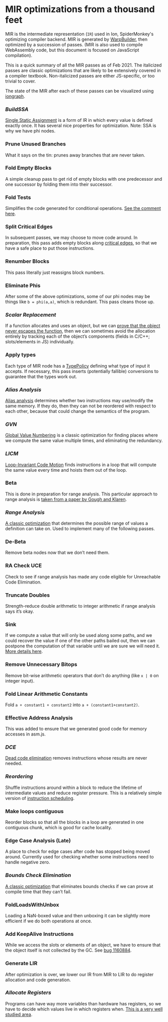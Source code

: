 # MIR optimizations from a thousand feet

MIR is the intermediate representation (`IR`) used in Ion, SpiderMonkey's optimizing compiler backend. MIR is generated by [WarpBuilder](https://hacks.mozilla.org/2020/11/warp-improved-js-performance-in-datalus-83/), then optimized by a succession of passes. (MIR is also used to compile WebAssembly code, but this document is focused on JavaScript compilation).

This is a quick summary of all the MIR passes as of Feb 2021. The italicized passes are classic optimizations that are likely to be extensively covered in a compiler textbook. Non-italicized passes are either JS-specific, or too trivial to cover.

The state of the MIR after each of these passes can be visualized using [iongraph](https://github.com/sstangl/iongraph).

### *BuildSSA*
[Single Static Assignment](https://en.wikipedia.org/wiki/Static_single_assignment_form) is a form of IR in which every value is defined exactly once. It has several nice properties for optimization. Note: SSA is why we have phi nodes.

### Prune Unused Branches
What it says on the tin: prunes away branches that are never taken.

### Fold Empty Blocks
A simple cleanup pass to get rid of empty blocks with one predecessor and one successor by folding them into their successor.

### Fold Tests
Simplifies the code generated for conditional operations. [See the comment here](https://searchfox.org/mozilla-central/rev/bd92b9b4a3c2ff022e830c1358968a84e6e69c95/js/src/jit/IonAnalysis.cpp#849-871).

### Split Critical Edges
In subsequent passes, we may choose to move code around. In preparation, this pass adds empty blocks along [critical edges](https://en.wikipedia.org/wiki/Control-flow_graph#Special_edges), so that we have a safe place to put those instructions.

### Renumber Blocks
This pass literally just reassigns block numbers.

### Eliminate Phis
After some of the above optimizations, some of our phi nodes may be things like `b = phi(a,a)`, which is redundant. This pass cleans those up.

### *Scalar Replacement*
If a function allocates and uses an object, but we can [prove that the object never escapes the function](https://en.wikipedia.org/wiki/Escape_analysis), then we can sometimes avoid the allocation entirely by tracking each of the object’s components (fields in C/C++; slots/elements in JS) individually.

### Apply types
Each type of MIR node has a [TypePolicy](https://searchfox.org/mozilla-central/rev/fd853f4aea89186efdb368e759a71b7a90c2b89c/js/src/jit/TypePolicy.h#23-35) defining what type of input it accepts. If necessary, this pass inserts (potentially fallible) conversions to guarantee that the types work out.

### *Alias Analysis*
[Alias analysis](https://en.wikipedia.org/wiki/Alias_analysis) determines whether two instructions may use/modify the same memory. If they do, then they can not be reordered with respect to each other, because that could change the semantics of the program.

### *GVN*
[Global Value Numbering](https://en.wikipedia.org/wiki/Value_numbering) is a classic optimization for finding places where we compute the same value multiple times, and eliminating the redundancy.

### *LICM*
[Loop-Invariant Code Motion](https://en.wikipedia.org/wiki/Loop-invariant_code_motion) finds instructions in a loop that will compute the same value every time and hoists them out of the loop.

### Beta
This is done in preparation for range analysis. This particular approach to range analysis is [taken from a paper by Gough and Klaren](https://searchfox.org/mozilla-central/rev/fd853f4aea89186efdb368e759a71b7a90c2b89c/js/src/jit/RangeAnalysis.cpp#49-108).

### *Range Analysis*
[A classic optimization](https://en.wikipedia.org/wiki/Value_range_analysis) that determines the possible range of values a definition can take on. Used to implement many of the following passes.

### De-Beta
Remove beta nodes now that we don’t need them.

### RA Check UCE
Check to see if range analysis has made any code eligible for Unreachable Code Elimination.

### Truncate Doubles
Strength-reduce double arithmetic to integer arithmetic if range analysis says it’s okay.

### Sink
If we compute a value that will only be used along some paths, and we could recover the value if one of the other paths bailed out, then we can postpone the computation of that variable until we are sure we will need it. [More details here](https://bugzilla.mozilla.org/show_bug.cgi?id=1093674).

### Remove Unnecessary Bitops
Remove bit-wise arithmetic operators that don’t do anything (like `x | 0` on integer input).

### Fold Linear Arithmetic Constants
Fold `a + constant1 + constant2` into `a + (constant1+constant2)`.

### Effective Address Analysis
This was added to ensure that we generated good code for memory accesses in asm.js.

### *DCE*
[Dead code elimination](https://en.wikipedia.org/wiki/Dead_code_elimination) removes instructions whose results are never needed.

### *Reordering*
Shuffle instructions around within a block to reduce the lifetime of intermediate values and reduce register pressure. This is a relatively simple version of [instruction scheduling](https://en.wikipedia.org/wiki/Instruction_scheduling).

### Make loops contiguous
Reorder blocks so that all the blocks in a loop are generated in one contiguous chunk, which is good for cache locality.

### Edge Case Analysis (Late)
A place to check for edge cases after code has stopped being moved around. Currently used for checking whether some instructions need to handle negative zero.

### *Bounds Check Elimination*
[A classic optimization](https://en.wikipedia.org/wiki/Bounds-checking_elimination) that eliminates bounds checks if we can prove at compile time that they can’t fail.

### FoldLoadsWithUnbox
Loading a NaN-boxed value and then unboxing it can be slightly more efficient if we do both operations at once.

### Add KeepAlive Instructions
While we access the slots or elements of an object, we have to ensure that the object itself is not collected by the GC. See [bug 1160884](https://bugzilla.mozilla.org/show_bug.cgi?id=1160884).

### Generate LIR
After optimization is over, we lower our IR from MIR to LIR to do register allocation and code generation.

### *Allocate Registers*
Programs can have way more variables than hardware has registers, so we have to decide which values live in which registers when. [This is a very well studied area](https://en.wikipedia.org/wiki/Register_allocation).
